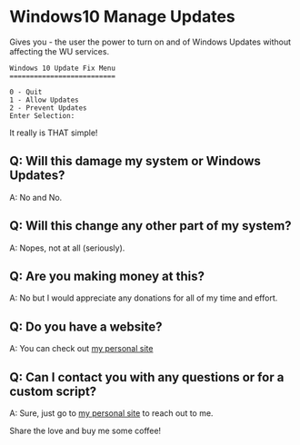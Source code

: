 # Windows10 Manage Updates
Gives you - the user the power to turn on and of Windows Updates without affecting the WU services.

```
Windows 10 Update Fix Menu
==========================

0 - Quit
1 - Allow Updates
2 - Prevent Updates
Enter Selection:
```

It really is THAT simple!

Q: Will this damage my system or Windows Updates?
---
A: No and No.

Q: Will this change any other part of my system?
---
A: Nopes, not at all (seriously).

Q: Are you making money at this?
---
A: No but I would appreciate any donations for all of my time and effort.

Q: Do you have a website?
---
A: You can check out [my personal site](http://www.megaphat.info)

Q: Can I contact you with any questions or for a custom script?
---
A: Sure, just go to [my personal site](http://www.megaphat.info) to reach out to me.

Share the love and buy me some coffee!
